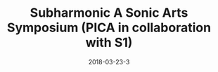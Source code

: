 ---
title: Subharmonic A Sonic Arts Symposium (PICA in collaboration with S1)
date: 2018-03-23-3
---